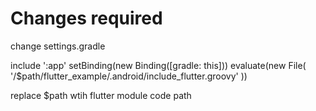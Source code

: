 # Changes required  
change settings.gradle 


include ':app'
setBinding(new Binding([gradle: this]))
evaluate(new File(
        '/$path/flutter_example/.android/include_flutter.groovy'
))

replace $path wtih flutter module code path

